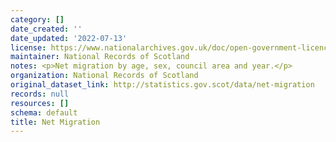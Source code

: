 ```yaml
---
category: []
date_created: ''
date_updated: '2022-07-13'
license: https://www.nationalarchives.gov.uk/doc/open-government-licence/version/3/
maintainer: National Records of Scotland
notes: <p>Net migration by age, sex, council area and year.</p>
organization: National Records of Scotland
original_dataset_link: http://statistics.gov.scot/data/net-migration
records: null
resources: []
schema: default
title: Net Migration
---
```

